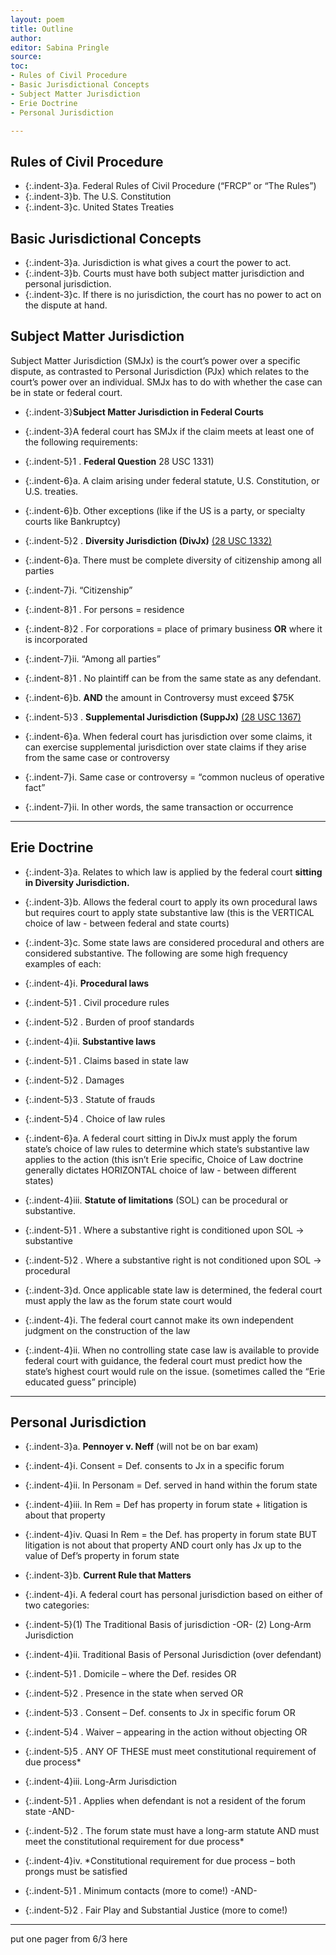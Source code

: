 ```yaml
---
layout: poem
title: Outline
author:
editor: Sabina Pringle
source:
toc:
- Rules of Civil Procedure
- Basic Jurisdictional Concepts
- Subject Matter Jurisdiction
- Erie Doctrine
- Personal Jurisdiction

---
```


## Rules of Civil Procedure

- {:.indent-3}a. Federal Rules of Civil Procedure (“FRCP” or “The Rules”)
- {:.indent-3}b. The U.S. Constitution
- {:.indent-3}c. United States Treaties

## Basic Jurisdictional Concepts

- {:.indent-3}a.	Jurisdiction is what gives a court the power to act.
- {:.indent-3}b.	Courts must have both subject matter jurisdiction and personal jurisdiction.
- {:.indent-3}c.	If there is no jurisdiction, the court has no power to act on the dispute at hand.

## Subject Matter Jurisdiction

Subject Matter Jurisdiction (SMJx) is the court’s power over a specific dispute, as contrasted to Personal Jurisdiction (PJx) which relates to the court’s power over an individual. SMJx has to do with whether the case can be in state or federal court.

- {:.indent-3}**Subject Matter Jurisdiction in Federal Courts**
- {:.indent-3}A federal court has SMJx if the claim meets at least one of the following requirements:

- {:.indent-5}1 . **Federal Question** 28 USC 1331)
- {:.indent-6}a.	A claim arising under federal statute, U.S. Constitution, or U.S. treaties.
- {:.indent-6}b.	Other exceptions (like if the US is a party, or specialty courts like Bankruptcy)

- {:.indent-5}2 .	**Diversity Jurisdiction (DivJx)** [(28 USC 1332)](https://www.law.cornell.edu/uscode/text/28/1332)
- {:.indent-6}a.	There must be complete diversity of citizenship among all parties
- {:.indent-7}i.	“Citizenship”
- {:.indent-8}1 .	For persons = residence
- {:.indent-8}2 .	For corporations = place of primary business **OR** where it is incorporated
- {:.indent-7}ii.	“Among all parties”
- {:.indent-8}1 .	No plaintiff can be from the same state as any defendant.
- {:.indent-6}b.	**AND** the amount in Controversy must exceed $75K

- {:.indent-5}3 .	**Supplemental Jurisdiction (SuppJx)** [(28 USC 1367)](https://www.law.cornell.edu/uscode/text/28/1367)
- {:.indent-6}a.	When federal court has jurisdiction over some claims, it can exercise supplemental jurisdiction over state claims if they arise from the same case or controversy
- {:.indent-7}i.	Same case or controversy = “common nucleus of operative fact”
- {:.indent-7}ii.	In other words, the same transaction or occurrence

[^1]: 28 U.S.C. § 1331 Federal question: The district courts shall have original jurisdiction of all civil actions arising under the Constitution, laws, or treaties of the United States.

---

## Erie Doctrine

- {:.indent-3}a.	Relates to which law is applied by the federal court **sitting in Diversity Jurisdiction.**

- {:.indent-3}b.	Allows the federal court to apply its own procedural laws but requires court to apply state substantive law (this is the VERTICAL choice of law - between federal and state courts)

- {:.indent-3}c.	Some state laws are considered procedural and others are considered substantive. The following are some high frequency examples of each:

- {:.indent-4}i.	**Procedural laws**
- {:.indent-5}1 .	Civil procedure rules
- {:.indent-5}2 .	Burden of proof standards

- {:.indent-4}ii.	**Substantive laws**
- {:.indent-5}1 . Claims based in state law
- {:.indent-5}2 .	Damages
- {:.indent-5}3 .	Statute of frauds
- {:.indent-5}4 .	Choice of law rules
- {:.indent-6}a.	A federal court sitting in DivJx must apply the forum state’s choice of law rules to determine which state’s substantive law applies to the action (this isn’t Erie specific, Choice of Law doctrine generally dictates HORIZONTAL choice of law - between different states)

- {:.indent-4}iii.	**Statute of limitations** (SOL) can be procedural or substantive.
- {:.indent-5}1 .	Where a substantive right is conditioned upon SOL -> substantive
- {:.indent-5}2 .	Where a substantive right is not conditioned upon SOL -> procedural


- {:.indent-3}d.	Once applicable state law is determined, the federal court must apply the law as the forum state court would        
- {:.indent-4}i.	The federal court cannot make its own independent judgment on the construction of the law
- {:.indent-4}ii.	When no controlling state case law is available to provide federal court with guidance, the federal court must predict how the state’s highest court would rule on the issue. (sometimes called the “Erie educated guess” principle)

---

## Personal Jurisdiction

- {:.indent-3}a.	**Pennoyer v. Neff** (will not be on bar exam)

- {:.indent-4}i.	Consent = Def. consents to Jx in a specific forum
- {:.indent-4}ii.	In Personam = Def. served in hand within the forum state
- {:.indent-4}iii.	In Rem = Def has property in forum state + litigation is about that property
- {:.indent-4}iv.	Quasi In Rem = the Def. has property in forum state BUT litigation is not about that property AND court only has Jx up to the value of Def’s property in forum state

- {:.indent-3}b.	**Current Rule that Matters**

- {:.indent-4}i.	A federal court has personal jurisdiction based on either of two categories:
- {:.indent-5}(1) The Traditional Basis of jurisdiction -OR- (2) Long-Arm Jurisdiction

- {:.indent-4}ii.	Traditional Basis of Personal Jurisdiction (over defendant)
- {:.indent-5}1 .	Domicile – where the Def. resides OR
- {:.indent-5}2 .	Presence in the state when served OR
- {:.indent-5}3 .	Consent – Def. consents to Jx in specific forum OR
- {:.indent-5}4 .	Waiver – appearing in the action without objecting OR
- {:.indent-5}5 .	ANY OF THESE must meet constitutional requirement of due process*

- {:.indent-4}iii.	Long-Arm Jurisdiction
- {:.indent-5}1 .	Applies when defendant is not a resident of the forum state -AND-
- {:.indent-5}2 .	The forum state must have a long-arm statute AND must meet the constitutional requirement for due process*

- {:.indent-4}iv.	*Constitutional requirement for due process – both prongs must be satisfied
- {:.indent-5}1 .	Minimum contacts (more to come!) -AND-
- {:.indent-5}2 .	Fair Play and Substantial Justice (more to come!)

---

put one pager from 6/3 here
